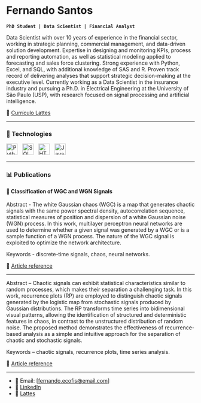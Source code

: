 # Fernando Santos

**`PhD Student | Data Scientist | Financial Analyst`**

Data Scientist with over 10 years of experience in the financial sector, working in strategic planning, commercial management, and data-driven solution development. Expertise in designing and monitoring KPIs, process and reporting automation, as well as statistical modeling applied to forecasting and sales force clustering. Strong experience with Python, Excel, and SQL, with additional knowledge of SAS and R. Proven track record of delivering analyses that support strategic decision-making at the executive level. Currently working as a Data Scientist in the insurance industry and pursuing a Ph.D. in Electrical Engineering at the University of São Paulo (USP), with research focused on signal processing and artificial intelligence.

📄 [Currículo Lattes](http://lattes.cnpq.br/3860891094876085)

---

<!-- Use devicon.dev para ícones -->
### 🤖 Technologies
<!-- Utilizar o devicon.dev para pegar o icone das linguagens --> 
<img 
    align="left" 
    alt="Python" 
    title="Python"
    width="30px" 
    style="padding-right: 10px;" 
    src="https://cdn.jsdelivr.net/gh/devicons/devicon@latest/icons/python/python-original.svg" 
/>
<img 
    align="left" 
    alt="SQL Server" 
    title="SQL Server"
    width="30px" 
    style="padding-right: 10px;" 
    src="https://cdn.jsdelivr.net/gh/devicons/devicon@latest/icons/microsoftsqlserver/microsoftsqlserver-original-wordmark.svg" 
/>

<img 
    align="left" 
    alt="HTML"
    title="HTML" 
    width="30px" 
    style="padding-right: 10px;" 
    src="https://cdn.jsdelivr.net/gh/devicons/devicon@latest/icons/html5/html5-original.svg" 
/>
          
<img 
    align="left" 
    alt="JavaScript" 
    title="JavaScript"
    width="30px" 
    style="padding-right: 10px;" 
    src="https://cdn.jsdelivr.net/gh/devicons/devicon@latest/icons/javascript/javascript-original.svg" 
/>

<br/>
<br/>

---

### 📊 Publications

#### 🔹 Classification of WGC and WGN Signals 

Abstract - The white Gaussian chaos (WGC) is a map that generates chaotic signals with the same power spectral density, autocorrelation sequence, statistical measures of position and dispersion of a white Gaussian noise (WGN) process. In this work, multilayer perceptron neural networks are used to determine whether a given signal was generated by a WGC or is a sample function of a WGN process. The nature of the WGC signal is exploited to optimize the network architecture. 

Keywords - discrete-time signals, chaos, neural networks.

📌 [Article reference](https://biblioteca.sbrt.org.br/articlefile/3670.pdf)

---

Abstract – Chaotic signals can exhibit statistical characteristics similar to random processes, which makes their separation a challenging task. In this work, recurrence plots (RP) are employed to distinguish chaotic signals generated by the logistic map from stochastic signals produced by Gaussian distributions. The RP transforms time series into bidimensional visual patterns, allowing the identification of structured and deterministic features in chaos, in contrast to the unstructured distribution of random noise. The proposed method demonstrates the effectiveness of recurrence-based analysis as a simple and intuitive approach for the separation of chaotic and stochastic signals.

Keywords – chaotic signals, recurrence plots, time series analysis.

📌 [Article reference](https://proceedings.sbmac.emnuvens.com.br/sbmac/article/view/4803)

---

- 📧 Email: [fernando.ecofis@email.com]
- 💼 [LinkedIn](https://www.linkedin.com/in/fernando-h-santos/)
- 🧠 [Lattes](http://lattes.cnpq.br/3860891094876085)
